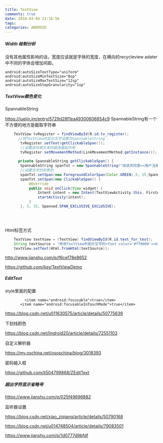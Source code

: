 ```yaml
---
title: TextView
comments: true
date: 2018-03-04 21:16:56
tags: 
categories: ANDROID
---
```


 

##### Width 绘制分析

没有其他属性影响的话，宽度应该就是字体的宽度，在横向的recycleview adater中不同的字体会增加间距。





```xml-dtd
android:autoSizeTextType="uniform"
android:autoSizeMinTextSize="8sp"
android:autoSizeMaxTextSize="12sp"
android:autoSizeStepGranularity="1sp"
```



##### TextView颜色变化

SpannableString

https://juejin.im/entry/5729d28f1ea49300606854c9
SpannableString有一个不方便的地方是截取字符串


```java
    TextView tvRegister = findViewById(R.id.tv_register);
      //将TextView的显示文字设置为SpannableString
​	    tvRegister.setText(getClickableSpan());
​	    //设置该句使文本的超连接起作用
​	    tvRegister.setMovementMethod(LinkMovementMethod.getInstance());
​	    
​	   private SpannableString getClickableSpan() {
​	    SpannableString spanTxt = new SpannableString("阅读并同意<<用户注册协议>>");
​	    //设置文字的前景色
​	    spanTxt.setSpan(new ForegroundColorSpan(Color.GREEN),5, 15,Spanned.SPAN_EXCLUSIVE_EXCLUSIVE);
​	    spanTxt.setSpan(new ClickableSpan() {	
​	        @Override
​	        public void onClick(View widget) {
​	            Intent intent = new Intent(TextViewActivity.this, FirstActivity.class);
​	            startActivity(intent);
​	        }
​	    }, 5, 15, Spanned.SPAN_EXCLUSIVE_EXCLUSIVE);
​	  
```


​	

Html标签方式



```java
	TextView textView = (TextView) findViewById(R.id.text_for_test);
	String textSource = "修改TextView中部分文字的<font color='#ff0000'><big>大</big><small>小</small></font>和<font color='#00ff00'>颜色</font>，展示多彩效果！";
	textView.setText(Html.fromHtml(textSource));
```





http://www.jianshu.com/p/f6cef78e8652

https://github.com/liqy/TextViewDemo



#####  EditText

style里面的配置

```
	     <item name="android:focusable">true</item>
       <item name="android:focusableInTouchMode">true</item>
```

 https://blog.csdn.net/u011630575/article/details/50775639

下划线颜色

https://blog.csdn.net/lindroid20/article/details/72551102

自定义解析器

https://my.oschina.net/ososchina/blog/3018393

密码输入框

https://github.com/li504799868/ZEditText



##### 超出字符显示省略号

https://www.jianshu.com/p/025f49696882



监听器设置



https://blog.csdn.net/xiao_ziqiang/article/details/50790168

https://blog.csdn.net/u014748504/article/details/79083501

https://www.jianshu.com/p/1d0777d9bfdf

